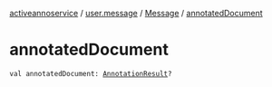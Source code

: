[activeannoservice](../../index.md) / [user.message](../index.md) / [Message](index.md) / [annotatedDocument](./annotated-document.md)

# annotatedDocument

`val annotatedDocument: `[`AnnotationResult`](../../document.annotation/-annotation-result/index.md)`?`